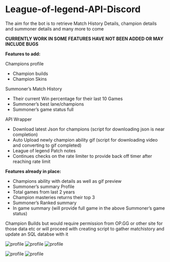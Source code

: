 # League-of-legend-API-Discord
The aim for the bot is to retrieve Match History Details, champion details and summoner details and many more to come
 
**CURRENTLY WORK IN SOME FEATURES HAVE NOT BEEN ADDED OR MAY INCLUDE BUGS**

**Features to add:**

Champions profile 
*	Champion builds
*	Champion Skins

Summoner’s Match History
*	Their current Win percentage for their last 10 Games
*	Summoner’s best lane/champions 
*	Summoner’s game status full

API Wrapper
*	Download latest Json for champions (script for downloading json is near completion)
*	Auto Upload newly champion ability gif (script for downloading video and converting to gif completed)
*	League of legend Patch notes
*	Continues checks on the rate limiter to provide back off timer after reaching rate limit



**Features already in place:**
*	Champions ability with details as well as gif preview
*	Summoner’s summary Profile 
*	Total games from last 2 years
*	Champion masteries returns their top 3
*	Summoner’s Ranked summary
*	In game summary (will provide full game in the above Summoner’s game status)


Champion Builds but would require permission from OP.GG or other site for those data etc or will proceed with creating script to gather matchistory and update an SQL databse with it

![profile](https://i.imgur.com/fnHSfOS.png)
![profile](https://i.imgur.com/6pjSOxF.png)
![profile](https://i.imgur.com/Wh55An0.png)

![profile](https://i.imgur.com/gc3b5Db.png)
![profile](https://i.imgur.com/aBsQ6C0.png)

